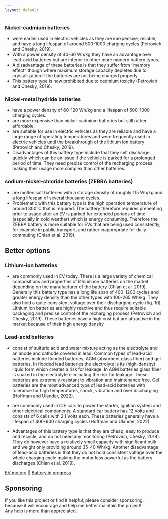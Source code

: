 ```yaml
---
layout: default
---
```


### Nickel-cadmium batteries
- were earlier used in electric vehicles as they are
inexpensive, reliable, and have a long lifespan of around 500-1000 charging cycles
(Petrovich and Chesky, 2019). 
- With a power density of 40-60 Wh/kg they have an
advantage over lead-acid batteries but are inferior to other more modern battery
types.
- A disadvantage of these batteries is that they suffer from “memory effect” though
where maximum storage capacity depletes due to crystallization if the batteries are
not being charged properly. 
- This battery type is now prohibited due to cadmium toxicity (Petrovich and Chesky, 2019).

### Nickel-metal hydride batteries
- have a power density of 60-120 Wh/kg and a lifespan of 500-1000 charging cycles. 
- are more expensive than nickel-cadmium batteries but still rather affordable. 
- are suitable for use in electric vehicles as they are reliable and have a large range of operating temperatures and were frequently used in electric vehicles until the breakthrough of the lithium ion battery
(Petrovich and Chesky, 2019).
- Disadvantages of this battery type include that they self discharge quickly which can
be an issue if the vehicle is parked for a prolonged period of time. They need precise
control of the recharging process making their usage more complex than other
batteries.


### sodium-nickel-chloride batteries (ZEBRA batteries)
- are molten salt batteries with a storage density of roughly 115 Wh/kg and a long lifespan of several thousand cycles.
- Problematic with this battery type is the high operation temperature of around 300°C
that is required. The battery therefore requires preheating prior to usage after an EV
is parked for extended periods of time (especially in cold weather) which is energy
consuming. Therefore the ZEBRA battery is more suitable for EVs that are being
used consistently, for example in public transport, and rather inappropriate for daily
commuting (Chian et al. 2019).



## Better options
### Lithium-ion batteries 
- are commonly used in EV today. There is a large variety of
chemical compositions and properties of lithium ion batteries on the market
depending on the manufacturer of the battery (Chian et al. 2019). Generally this
battery type has a long life span of 400-1200 cycles and greater energy density than
the other types with 100-265 Wh/kg. They also hold a quite consistent voltage over
their discharging cycle (fig. 10). Lithium ion batteries are highly reactive and thus
require suitable packaging and precise control of the recharging process (Petrovich
and Chesky, 2019). These batteries have a high cost but are attractive in the market
because of their high energy density

### Lead-acid batteries 
- consist of sulfuric acid and water mixture acting as the
electrolyte and an anode and cathode covered in lead. Common types of lead-acid
batteries include flooded batteries, AGM (absorbent glass fiber) and gel batteries. In
flooded lead batteries the electrolyte is its (high-density) liquid form which creates a
risk for leakage. In AGM batteries glass fiber is soaked in the electrolyte eliminating
the risk for leakage. These batteries are extremely resistant to vibration and
maintenance free. Gel batteries are the most advanced type of lead-acid batteries
with tolerance for high temperatures, shock, vibration and over discharging (Hoffman
and Ulander, 2022).

- are commonly used in ICE cars to power the starter, ignition
system and other electrical components. A standard car battery has 12 Volts and
consists of 6 cells with 2.1 Volts each. These batteries generally have a lifespan of
400-600 charging cycles (Hoffman and Ulander, 2022).

- Advantages of this battery type is that they are cheap, easy to produce and recycle,
and do not need any monitoring (Petrovich, Chesky, 2019). They do however have a
relatively small capacity with significant bulk and weight only providing around 35-40
Wh/kg. Another disadvantage of lead-acid batteries is that they do not hold
consistent voltage over the whole charging cycle making the motor less powerful as
the battery discharges (Chian et al. 2019).



[EV motors](./evEngine.md) || [Battery in progress](./batteries.md) 



## Sponsoring

If you like this project or find it helpful, please consider sponsoring, <br>
because it will encourage and help me better maintain the project! <br>
Any help is more than appreciated. 
